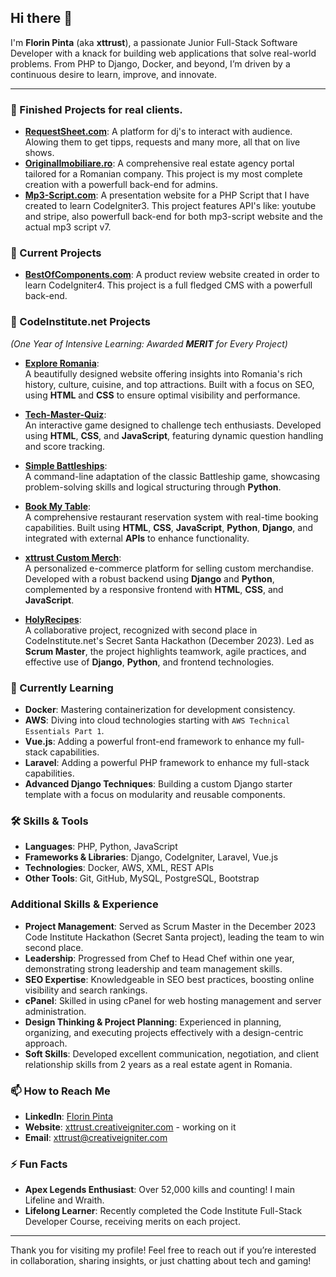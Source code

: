 ## Hi there 👋

I'm **Florin Pinta** (aka **xttrust**), a passionate Junior Full-Stack Software Developer with a knack for building web applications that solve real-world problems. From PHP to Django, Docker, and beyond, I’m driven by a continuous desire to learn, improve, and innovate. 

---
### 🔭 Finished Projects for real clients.
- **[RequestSheet.com](https://requestsheet.com/)**: A platform for dj's to interact with audience. Alowing them to get tipps, requests and many more, all that on live shows.
- **[OriginalImobiliare.ro](https://originalimobiliare.ro/)**: A comprehensive real estate agency portal tailored for a Romanian company. This project is my most complete creation with a powerfull back-end for admins.
- **[Mp3-Script.com](https://www.mp3-script.com/)**: A presentation website for a PHP Script that I have created to learn CodeIgniter3. This project features API's like: youtube and stripe, also powerfull back-end for both
 mp3-script website and the actual mp3 script v7.

### 🔭 Current Projects
- **[BestOfComponents.com](https://bestofcomponents.com/)**: A product review website created in order to learn CodeIgniter4. This project is a full fledged CMS with a powerfull back-end.

### 🔭 CodeInstitute.net Projects  
*(One Year of Intensive Learning: Awarded **MERIT** for Every Project)*

- **[Explore Romania](https://github.com/xttrust/explore-romania)**:  
  A beautifully designed website offering insights into Romania's rich history, culture, cuisine, and top attractions. Built with a focus on SEO, using **HTML** and **CSS** to ensure optimal visibility and performance.

- **[Tech-Master-Quiz](https://github.com/xttrust/Tech-Master-Quiz)**:  
  An interactive game designed to challenge tech enthusiasts. Developed using **HTML**, **CSS**, and **JavaScript**, featuring dynamic question handling and score tracking.

- **[Simple Battleships](https://github.com/xttrust/simple-battleships)**:  
  A command-line adaptation of the classic Battleship game, showcasing problem-solving skills and logical structuring through **Python**.

- **[Book My Table](https://github.com/xttrust/BookMyTable)**:  
  A comprehensive restaurant reservation system with real-time booking capabilities. Built using **HTML**, **CSS**, **JavaScript**, **Python**, **Django**, and integrated with external **APIs** to enhance functionality.

- **[xttrust Custom Merch](https://github.com/xttrust/xttrust-custom-merch)**:  
  A personalized e-commerce platform for selling custom merchandise. Developed with a robust backend using **Django** and **Python**, complemented by a responsive frontend with **HTML**, **CSS**, and **JavaScript**.

- **[HolyRecipes](https://github.com/xttrust/HolyRecipes)**:  
  A collaborative project, recognized with second place in CodeInstitute.net's Secret Santa Hackathon (December 2023). Led as **Scrum Master**, the project highlights teamwork, agile practices, and effective use of **Django**, **Python**, and frontend technologies.


### 🌱 Currently Learning

- **Docker**: Mastering containerization for development consistency.
- **AWS**: Diving into cloud technologies starting with `AWS Technical Essentials Part 1`.
- **Vue.js**: Adding a powerful front-end framework to enhance my full-stack capabilities.
- **Laravel**: Adding a powerful PHP framework to enhance my full-stack capabilities.
- **Advanced Django Techniques**: Building a custom Django starter template with a focus on modularity and reusable components.

### 🛠️ Skills & Tools

- **Languages**: PHP, Python, JavaScript
- **Frameworks & Libraries**: Django, CodeIgniter, Laravel, Vue.js
- **Technologies**: Docker, AWS, XML, REST APIs
- **Other Tools**: Git, GitHub, MySQL, PostgreSQL, Bootstrap

### Additional Skills & Experience

- **Project Management**: Served as Scrum Master in the December 2023 Code Institute Hackathon (Secret Santa project), leading the team to win second place.
- **Leadership**: Progressed from Chef to Head Chef within one year, demonstrating strong leadership and team management skills.
- **SEO Expertise**: Knowledgeable in SEO best practices, boosting online visibility and search rankings.
- **cPanel**: Skilled in using cPanel for web hosting management and server administration.
- **Design Thinking & Project Planning**: Experienced in planning, organizing, and executing projects effectively with a design-centric approach.
- **Soft Skills**: Developed excellent communication, negotiation, and client relationship skills from 2 years as a real estate agent in Romania.


### 📫 How to Reach Me

- **LinkedIn**: [Florin Pinta](https://www.linkedin.com/in/florin-pinta-39984aa7/)
- **Website**: [xttrust.creativeigniter.com](https://xttrust.creativeigniter.com/) - working on it
- **Email**: xttrust@creativeigniter.com

### ⚡ Fun Facts

- **Apex Legends Enthusiast**: Over 52,000 kills and counting! I main Lifeline and Wraith.
- **Lifelong Learner**: Recently completed the Code Institute Full-Stack Developer Course, receiving merits on each project.

---

Thank you for visiting my profile! Feel free to reach out if you’re interested in collaboration, sharing insights, or just chatting about tech and gaming!
